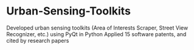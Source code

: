 # Urban-Sensing-Toolkits
Developed urban sensing toolkits (Area of Interests Scraper, Street View Recognizer, etc.) using PyQt in Python
Applied 15 software patents, and cited by research papers
